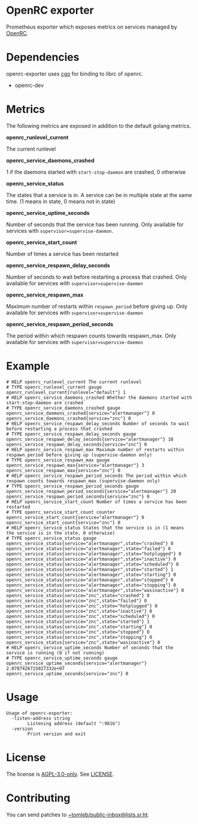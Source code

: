 # OpenRC exporter

Prometheus exporter which exposes metrics on services managed by [OpenRC].

[OpenRC]: https://github.com/OpenRC/openrc/

# Dependencies

openrc-exporter uses [cgo] for binding to librc of openrc.

[cgo]: https://golang.org/cmd/cgo/

- openrc-dev

# Metrics

The following metrics are exposed in addition to the default golang metrics.

**openrc_runlevel_current**

The current runlevel

**openrc_service_daemons_crashed**

1 if the daemons started with `start-stop-daemon` are crashed, 0 otherwise

**openrc_service_status**

The states that a service is in. A service can be in multiple state at the same time. (1 means in state, 0 means not in state)

**openrc_service_uptime_seconds**

Number of seconds that the service has been running. Only available for services with `supervisor=supervise-daemon`.

**openrc_service_start_count**

Number of times a service has been restarted

**openrc_service_respawn_delay_seconds**

Number of seconds to wait before restarting a process that crashed. Only available for services with `supervisor=supervise-daemon`

**openrc_service_respawn_max**

Maximum number of restarts within `respawn_period` before giving up. Only available for services with `supervisor=supervise-daemon`

**openrc_service_respawn_period_seconds**

The period within which respawn counts towards respawn_max. Only available for services with `supervisor=supervise-daemon`


# Example

```
# HELP openrc_runlevel_current The current runlevel
# TYPE openrc_runlevel_current gauge
openrc_runlevel_current{runlevel="default"} 1
# HELP openrc_service_daemons_crashed Whether the daemons started with start-stop-daemon are crashed
# TYPE openrc_service_daemons_crashed gauge
openrc_service_daemons_crashed{service="alertmanager"} 0
openrc_service_daemons_crashed{service="znc"} 0
# HELP openrc_service_respawn_delay_seconds Number of seconds to wait before restarting a process that crashed
# TYPE openrc_service_respawn_delay_seconds gauge
openrc_service_respawn_delay_seconds{service="alertmanager"} 10
openrc_service_respawn_delay_seconds{service="znc"} 0
# HELP openrc_service_respawn_max Maximum number of restarts within respawn_period before giving up (supervise-daemon only)
# TYPE openrc_service_respawn_max gauge
openrc_service_respawn_max{service="alertmanager"} 3
openrc_service_respawn_max{service="znc"} 0
# HELP openrc_service_respawn_period_seconds The period within which respawn counts towards respawn_max (supervise-daemon only)
# TYPE openrc_service_respawn_period_seconds gauge
openrc_service_respawn_period_seconds{service="alertmanager"} 20
openrc_service_respawn_period_seconds{service="znc"} 0
# HELP openrc_service_start_count Number of times a service has been restarted
# TYPE openrc_service_start_count counter
openrc_service_start_count{service="alertmanager"} 0
openrc_service_start_count{service="znc"} 0
# HELP openrc_service_status States that the service is in (1 means the service is in the state, 0 otherwise)
# TYPE openrc_service_status gauge
openrc_service_status{service="alertmanager",state="crashed"} 0
openrc_service_status{service="alertmanager",state="failed"} 0
openrc_service_status{service="alertmanager",state="hotplugged"} 0
openrc_service_status{service="alertmanager",state="inactive"} 0
openrc_service_status{service="alertmanager",state="scheduled"} 0
openrc_service_status{service="alertmanager",state="started"} 1
openrc_service_status{service="alertmanager",state="starting"} 0
openrc_service_status{service="alertmanager",state="stopped"} 0
openrc_service_status{service="alertmanager",state="stopping"} 0
openrc_service_status{service="alertmanager",state="wasinactive"} 0
openrc_service_status{service="znc",state="crashed"} 0
openrc_service_status{service="znc",state="failed"} 0
openrc_service_status{service="znc",state="hotplugged"} 0
openrc_service_status{service="znc",state="inactive"} 0
openrc_service_status{service="znc",state="scheduled"} 0
openrc_service_status{service="znc",state="started"} 1
openrc_service_status{service="znc",state="starting"} 0
openrc_service_status{service="znc",state="stopped"} 0
openrc_service_status{service="znc",state="stopping"} 0
openrc_service_status{service="znc",state="wasinactive"} 0
# HELP openrc_service_uptime_seconds Number of seconds that the service is running (0 if not running)
# TYPE openrc_service_uptime_seconds gauge
openrc_service_uptime_seconds{service="alertmanager"} 2.0787426715027332e+07
openrc_service_uptime_seconds{service="znc"} 0
```

# Usage

```
Usage of openrc-exporter:
  -listen-address string
    	Listening address (default ":9816")
  -version
    	Print version and exit
```

# License

The license is [AGPL-3.0-only]. See [LICENSE](LICENSE).

[AGPL-3.0-only]: https://spdx.org/licenses/AGPL-3.0-only.html

# Contributing

You can send patches to
[~tomleb/public-inbox@lists.sr.ht](https://lists.sr.ht/~tomleb/public-inbox).
